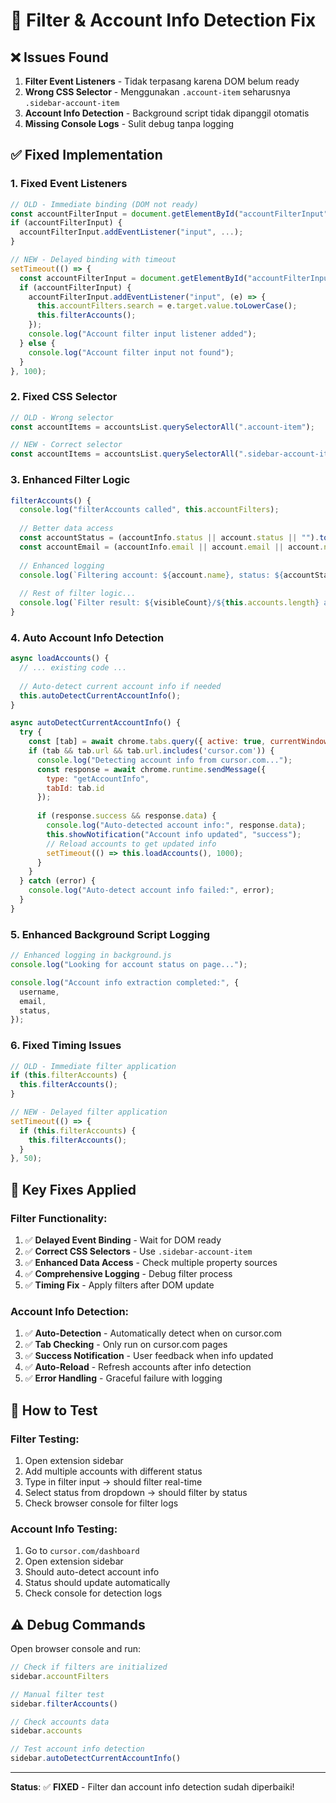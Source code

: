 # 🔧 Filter & Account Info Detection Fix

## ❌ **Issues Found**

1. **Filter Event Listeners** - Tidak terpasang karena DOM belum ready
2. **Wrong CSS Selector** - Menggunakan `.account-item` seharusnya `.sidebar-account-item`
3. **Account Info Detection** - Background script tidak dipanggil otomatis
4. **Missing Console Logs** - Sulit debug tanpa logging

## ✅ **Fixed Implementation**

### 1. **Fixed Event Listeners**
```javascript
// OLD - Immediate binding (DOM not ready)
const accountFilterInput = document.getElementById("accountFilterInput");
if (accountFilterInput) {
  accountFilterInput.addEventListener("input", ...);
}

// NEW - Delayed binding with timeout
setTimeout(() => {
  const accountFilterInput = document.getElementById("accountFilterInput");
  if (accountFilterInput) {
    accountFilterInput.addEventListener("input", (e) => {
      this.accountFilters.search = e.target.value.toLowerCase();
      this.filterAccounts();
    });
    console.log("Account filter input listener added");
  } else {
    console.log("Account filter input not found");
  }
}, 100);
```

### 2. **Fixed CSS Selector**
```javascript
// OLD - Wrong selector
const accountItems = accountsList.querySelectorAll(".account-item");

// NEW - Correct selector  
const accountItems = accountsList.querySelectorAll(".sidebar-account-item");
```

### 3. **Enhanced Filter Logic**
```javascript
filterAccounts() {
  console.log("filterAccounts called", this.accountFilters);
  
  // Better data access
  const accountStatus = (accountInfo.status || account.status || "").toLowerCase();
  const accountEmail = (accountInfo.email || account.email || account.name || "").toLowerCase();
  
  // Enhanced logging
  console.log(`Filtering account: ${account.name}, status: ${accountStatus}, email: ${accountEmail}`);
  
  // Rest of filter logic...
  console.log(`Filter result: ${visibleCount}/${this.accounts.length} accounts visible`);
}
```

### 4. **Auto Account Info Detection**
```javascript
async loadAccounts() {
  // ... existing code ...
  
  // Auto-detect current account info if needed
  this.autoDetectCurrentAccountInfo();
}

async autoDetectCurrentAccountInfo() {
  try {
    const [tab] = await chrome.tabs.query({ active: true, currentWindow: true });
    if (tab && tab.url && tab.url.includes('cursor.com')) {
      console.log("Detecting account info from cursor.com...");
      const response = await chrome.runtime.sendMessage({ 
        type: "getAccountInfo",
        tabId: tab.id 
      });
      
      if (response.success && response.data) {
        console.log("Auto-detected account info:", response.data);
        this.showNotification("Account info updated", "success");
        // Reload accounts to get updated info
        setTimeout(() => this.loadAccounts(), 1000);
      }
    }
  } catch (error) {
    console.log("Auto-detect account info failed:", error);
  }
}
```

### 5. **Enhanced Background Script Logging**
```javascript
// Enhanced logging in background.js
console.log("Looking for account status on page...");

console.log("Account info extraction completed:", {
  username,
  email, 
  status,
});
```

### 6. **Fixed Timing Issues**
```javascript
// OLD - Immediate filter application
if (this.filterAccounts) {
  this.filterAccounts();
}

// NEW - Delayed filter application
setTimeout(() => {
  if (this.filterAccounts) {
    this.filterAccounts();
  }
}, 50);
```

## 🎯 **Key Fixes Applied**

### **Filter Functionality:**
1. ✅ **Delayed Event Binding** - Wait for DOM ready
2. ✅ **Correct CSS Selectors** - Use `.sidebar-account-item`
3. ✅ **Enhanced Data Access** - Check multiple property sources
4. ✅ **Comprehensive Logging** - Debug filter process
5. ✅ **Timing Fix** - Apply filters after DOM update

### **Account Info Detection:**
1. ✅ **Auto-Detection** - Automatically detect when on cursor.com
2. ✅ **Tab Checking** - Only run on cursor.com pages
3. ✅ **Success Notification** - User feedback when info updated
4. ✅ **Auto-Reload** - Refresh accounts after info detection
5. ✅ **Error Handling** - Graceful failure with logging

## 🔧 **How to Test**

### **Filter Testing:**
1. Open extension sidebar
2. Add multiple accounts with different status
3. Type in filter input → should filter real-time
4. Select status from dropdown → should filter by status
5. Check browser console for filter logs

### **Account Info Testing:**
1. Go to `cursor.com/dashboard`
2. Open extension sidebar  
3. Should auto-detect account info
4. Status should update automatically
5. Check console for detection logs

## ⚠️ **Debug Commands**

Open browser console and run:
```javascript
// Check if filters are initialized
sidebar.accountFilters

// Manual filter test
sidebar.filterAccounts()

// Check accounts data
sidebar.accounts

// Test account info detection
sidebar.autoDetectCurrentAccountInfo()
```

---

**Status**: ✅ **FIXED** - Filter dan account info detection sudah diperbaiki!
